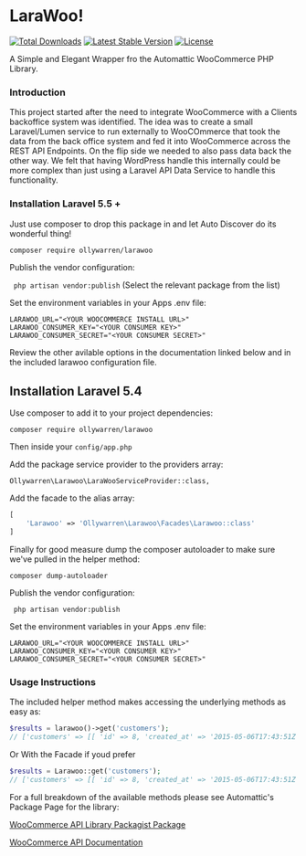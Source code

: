 # LaraWoo!
[![Total Downloads](https://poser.pugx.org/ollywarren/larawoo/downloads)](https://packagist.org/packages/ollywarren/larawoo)
[![Latest Stable Version](https://poser.pugx.org/ollywarren/larawoo/v/stable)](https://packagist.org/packages/ollywarren/larawoo)
[![License](https://poser.pugx.org/ollywarren/larawoo/license)](https://packagist.org/packages/ollywarren/larawoo)

A Simple and Elegant Wrapper fro the Automattic WooCommerce PHP Library.

### Introduction
This project started after the need to integrate WooCommerce with a Clients backoffice system was identified. The idea was to create a small Laravel/Lumen service to run externally to WooCOmmerce that took the data from the back office system and fed it into WooCommerce across the REST API Endpoints. On the flip side we needed to also pass data back the other way. We felt that having WordPress handle this internally could be more complex than just using a Laravel API Data Service to handle this functionality.


### Installation Laravel 5.5 +
Just use composer to drop this package in and let Auto Discover do its wonderful thing!

```bash
composer require ollywarren/larawoo
```

Publish the vendor configuration:

``` php artisan vendor:publish``` (Select the relevant package from the list)

Set the environment variables in your Apps .env file:

```
LARAWOO_URL="<YOUR WOOCOMMERCE INSTALL URL>"
LARAWOO_CONSUMER_KEY="<YOUR CONSUMER KEY>"
LARAWOO_CONSUMER_SECRET="<YOUR CONSUMER SECRET>"
```

Review the other avilable options in the documentation linked below and in the included larawoo configuration file.

## Installation Laravel 5.4

Use composer to add it to your project dependencies:

``` composer require ollywarren/larawoo ```


Then inside your ```config/app.php```


Add the package service provider to the providers array:

``` Ollywarren\Larawoo\LaraWooServiceProvider::class, ```

Add the facade to the alias array:

```php
[
    'Larawoo' => 'Ollywarren\Larawoo\Facades\Larawoo::class'
]
 ```

Finally for good measure dump the composer autoloader to make sure we've pulled in the helper method:

``` composer dump-autoloader ```

Publish the vendor configuration:

``` php artisan vendor:publish```

Set the environment variables in your Apps .env file:

```
LARAWOO_URL="<YOUR WOOCOMMERCE INSTALL URL>"
LARAWOO_CONSUMER_KEY="<YOUR CONSUMER KEY>"
LARAWOO_CONSUMER_SECRET="<YOUR CONSUMER SECRET>"
```

### Usage Instructions

The included helper method makes accessing the underlying methods as easy as:

```php 
$results = larawoo()->get('customers');
// ['customers' => [[ 'id' => 8, 'created_at' => '2015-05-06T17:43:51Z', 'email' => ...
```
Or With the Facade if youd prefer

```php 
$results = Larawoo::get('customers');
// ['customers' => [[ 'id' => 8, 'created_at' => '2015-05-06T17:43:51Z', 'email' => ...
```

For a full breakdown of the available methods please see Automattic's Package Page for the library: 

[WooCommerce API Library Packagist Package](https://packagist.org/packages/automattic/woocommerce)

[WooCommerce API Documentation](http://woocommerce.github.io/woocommerce-rest-api-docs/?php#introduction)



